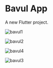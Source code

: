 # Bavul App

A new Flutter project.

![bavul1](https://user-images.githubusercontent.com/77243766/123254737-ae3a5080-d4f7-11eb-91f7-753c59c535f5.png)

![bavul2](https://user-images.githubusercontent.com/77243766/123254749-b2666e00-d4f7-11eb-848f-301a18a7a7e1.png)

![bavul4](https://user-images.githubusercontent.com/77243766/123254762-b6928b80-d4f7-11eb-9d77-dfd0fbeccc3f.png)

![bavul3](https://user-images.githubusercontent.com/77243766/123254781-bf835d00-d4f7-11eb-9bfa-0e04e55a2633.png)
